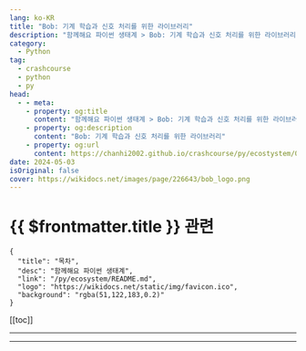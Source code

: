 ```yaml
---
lang: ko-KR
title: "Bob: 기계 학습과 신호 처리를 위한 라이브러리"
description: "함께해요 파이썬 생태계 > Bob: 기계 학습과 신호 처리를 위한 라이브러리"
category:
  - Python
tag: 
  - crashcourse
  - python
  - py
head:
  - - meta:
    - property: og:title
      content: "함께해요 파이썬 생태계 > Bob: 기계 학습과 신호 처리를 위한 라이브러리"
    - property: og:description
      content: "Bob: 기계 학습과 신호 처리를 위한 라이브러리"
    - property: og:url
      content: https://chanhi2002.github.io/crashcourse/py/ecostystem/05/bob.html
date: 2024-05-03
isOriginal: false
cover: https://wikidocs.net/images/page/226643/bob_logo.png
---
```


# {{ $frontmatter.title }} 관련

```component VPCard
{
  "title": "목차",
  "desc": "함께해요 파이썬 생태계",
  "link": "/py/ecosystem/README.md",
  "logo": "https://wikidocs.net/static/img/favicon.ico",
  "background": "rgba(51,122,183,0.2)"
}
```

[[toc]]

---

<SiteInfo
  name="Bob: 기계 학습과 신호 처리를 위한 라이브러리 | WikiDocs"
  desc="함께해요 파이썬 생태계"
  url="https://wikidocs.net/226643"
  logo="https://wikidocs.net/static/img/favicon.ico"
  preview="https://wikidocs.net/images/page/226643/bob_logo.png"/>

<!-- TODO: 작성 -->

---
